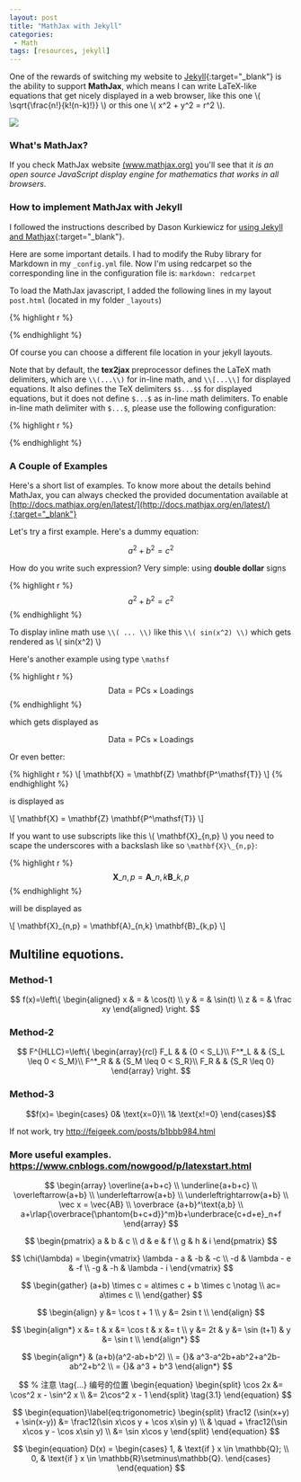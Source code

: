 ```yaml
---
layout: post
title: "MathJax with Jekyll"
categories:
 - Math
tags: [resources, jekyll]
---
```


One of the rewards of switching my website to [Jekyll](http://jekyllrb.com/){:target="_blank"} is the
ability to support **MathJax**, which means I can write LaTeX-like equations that get
nicely displayed in a web browser, like this one \\( \sqrt{\frac{n!}{k!(n-k)!}} \\) or
this one \\( x^2 + y^2 = r^2 \\).

<!--more-->

<img class="centered" src="https://www.mathjax.org/badge/mj-logo.svg" />

### What's MathJax?

If you check MathJax website [(www.mathjax.org)](http://www.mathjax.org/) you'll see
that it *is an open source JavaScript display engine for mathematics that works in all
browsers*.


### How to implement MathJax with Jekyll

I followed the instructions described by Dason Kurkiewicz for
[using Jekyll and Mathjax](http://dasonk.github.io/blog/2012/10/09/Using-Jekyll-and-Mathjax/){:target="_blank"}.

Here are some important details. I had to modify the Ruby library for Markdown in
my ```_config.yml``` file. Now I'm using redcarpet so the corresponding line in the
configuration file is: ```markdown: redcarpet```

To load the MathJax javascript, I added the following lines in my layout ```post.html```
(located in my folder ```_layouts```)

{% highlight r %}
<script type="text/javascript"
    src="http://cdn.mathjax.org/mathjax/latest/MathJax.js?config=TeX-AMS-MML_HTMLorMML">
</script>
{% endhighlight %}

Of course you can choose a different file location in your jekyll layouts. 

Note that by default, the **tex2jax** preprocessor defines the
LaTeX math delimiters, which are ```\\(...\\)``` for in-line math, and ```\\[...\\]``` for
displayed equations. It also defines the TeX delimiters ```$$...$$``` for displayed
equations, but it does not define ```$...$``` as in-line math delimiters. To enable in-line math delimiter with ```$...$```, please use the following configuration:

{% highlight r %}
<script type="text/x-mathjax-config">
MathJax.Hub.Config({
  tex2jax: {
    inlineMath: [['$','$'], ['\\(','\\)']],
    processEscapes: true
  }
});
</script>
<script src="https://cdn.mathjax.org/mathjax/latest/MathJax.js?config=TeX-AMS-MML_HTMLorMML" type="text/javascript"></script>
{% endhighlight %}


### A Couple of Examples

Here's a short list of examples. To know more about the details behind MathJax, you can
always checked the provided documentation available at
[http://docs.mathjax.org/en/latest/](http://docs.mathjax.org/en/latest/){:target="_blank"}

Let's try a first example. Here's a dummy equation:

$$a^2 + b^2 = c^2$$

How do you write such expression? Very simple: using **double dollar** signs

{% highlight r %}
$$a^2 + b^2 = c^2$$
{% endhighlight %}

To display inline math use ```\\( ... \\)``` like this ```\\( sin(x^2) \\)``` which gets
rendered as \\( sin(x^2) \\)


Here's another example using type ```\mathsf```

{% highlight r %}
$$ \mathsf{Data = PCs} \times \mathsf{Loadings} $$
{% endhighlight %}

which gets displayed as

$$ \mathsf{Data = PCs} \times \mathsf{Loadings} $$

Or even better:

{% highlight r %}
\\[ \mathbf{X} = \mathbf{Z} \mathbf{P^\mathsf{T}} \\]
{% endhighlight %}

is displayed as

\\[ \mathbf{X} = \mathbf{Z} \mathbf{P^\mathsf{T}} \\]

If you want to use subscripts like this \\( \mathbf{X}\_{n,p} \\) you need to scape the
underscores with a backslash like so ``` \mathbf{X}\_{n,p} ```:

{% highlight r %}
$$ \mathbf{X}\_{n,p} = \mathbf{A}\_{n,k} \mathbf{B}\_{k,p} $$
{% endhighlight %}

will be displayed as

\\[ \mathbf{X}\_{n,p} = \mathbf{A}\_{n,k} \mathbf{B}\_{k,p} \\]

## Multiline equotions.

### Method-1
$$ f(x)=\left\{
\begin{aligned}
x & = & \cos(t) \\
y & = & \sin(t) \\
z & = & \frac xy
\end{aligned}
\right.
$$

### Method-2
$$ F^{HLLC}=\left\{
\begin{array}{rcl}
F_L       &      & {0      <      S_L}\\
F^*_L     &      & {S_L \leq 0 < S_M}\\
F^*_R     &      & {S_M \leq 0 < S_R}\\
F_R       &      & {S_R \leq 0}
\end{array} \right. $$


### Method-3
$$f(x)=
\begin{cases}
0& \text{x=0}\\
1& \text{x!=0}
\end{cases}$$

If not work, try http://feigeek.com/posts/b1bbb984.html

### More useful examples. https://www.cnblogs.com/nowgood/p/latexstart.html

$$
\begin{array}
\overline{a+b+c} \\
\underline{a+b+c} \\
\overleftarrow{a+b} \\
\underleftarrow{a+b} \\
\underleftrightarrow{a+b} \\
\vec x = \vec{AB} \\
\overbrace {a+b}^\text{a,b} \\
a+\rlap{\overbrace{\phantom{b+c+d}}^m}b+\underbrace{c+d+e}_n+f
\end{array}
$$

$$
\begin{pmatrix}
a & b & c \\
d & e & f \\
g & h & i 
\end{pmatrix} 
$$

$$
\chi(\lambda) =  
\begin{vmatrix}
\lambda - a & -b & -c \\
-d & \lambda - e & -f \\
-g & -h & \lambda - i 
\end{vmatrix}
$$

$$
\begin{gather}
(a+b) \times c = a\times c + b \times c \notag \\
ac= a\times c \\
\end{gather}
$$

$$
\begin{align}
y &= \cos t + 1 \\
y &= 2sin t \\
\end{align}
$$

$$
\begin{align*}
 x &= t & x &= \cos t &  x &= t \\
 y &= 2t & y &= \sin (t+1) & y &= \sin t \\
\end{align*}
$$

$$
\begin{align*}
& (a+b)(a^2-ab+b^2) \\
= {}& a^3-a^2b+ab^2+a^2b-ab^2+b^2 \\
= {}& a^3 + b^3
\end{align*}
$$

$$
% 注意 \tag{...} 编号的位置
\begin{equation}
\begin{split}
\cos 2x &= \cos^2 x - \sin^2 x \\
        &= 2\cos^2 x - 1  
\end{split} \tag{3.1}
\end{equation}  
$$

$$
\begin{equation}\label{eq:trigonometric}
\begin{split}
\frac12 (\sin(x+y) + \sin(x-y))
  &= \frac12(\sin x\cos y + \cos x\sin y) \\
  & \quad + \frac12(\sin x\cos y - \cos x\sin y) \\
  &= \sin x\cos y
\end{split}
\end{equation}
$$

$$
\begin{equation}
D(x) = \begin{cases}
1, & \text{if } x \in \mathbb{Q}; \\
0, & \text{if } x \in
     \mathbb{R}\setminus\mathbb{Q}.
\end{cases}
\end{equation}
$$




